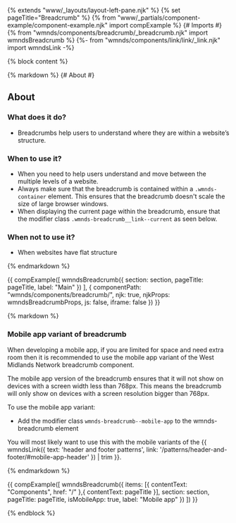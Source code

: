 {% extends "www/_layouts/layout-left-pane.njk" %}
{% set pageTitle="Breadcrumb" %}
{% from "www/_partials/component-example/component-example.njk" import compExample %}
{# Imports #}
{% from "wmnds/components/breadcrumb/_breadcrumb.njk" import wmndsBreadcrumb %}
{%- from "wmnds/components/link/link/_link.njk" import wmndsLink -%}

{% block content %}

{% markdown %}
{# About #}

## About

### What does it do?

- Breadcrumbs help users to understand where they are within a website’s structure.

### When to use it?

- When you need to help users understand and move between the multiple levels of a website.
- Always make sure that the breadcrumb is contained within a <code class="wmnds-website-inline-code">.wmnds-container</code> element. This ensures that the breadcrumb doesn't scale the size of large browser windows.
- When displaying the current page within the breadcrumb, ensure that the modifier class <code class="wmnds-website-inline-code">.wmnds-breadcrumb\_\_link--current</code> as seen below.

### When not to use it?

- When websites have flat structure

{% endmarkdown %}

{{
  compExample([
    wmndsBreadcrumb({
      section: section,
      pageTitle: pageTitle,
      label: "Main"
    })
  ], {
    componentPath: "wmnds/components/breadcrumb/",
    njk: true,
    njkProps: wmndsBreadcrumbProps,
    js: false,
    iframe: false
  })
}}

{% markdown %}

### Mobile app variant of breadcrumb <a name="mobile-app-breadcrumb"></a>

When developing a mobile app, if you are limited for space and need extra room then it is recommended to use the mobile app variant of the West Midlands Network breadcrumb component.

The mobile app version of the breadcrumb ensures that it will not show on devices with a screen width less than 768px. This means the breadcrumb will only show on devices with a screen resolution bigger than 768px.

To use the mobile app variant:

- Add the modifier class <code class="wmnds-website-inline-code">wmnds-breadcrumb--mobile-app</code> to the wmnds-breadcrumb element

You will most likely want to use this with the mobile variants of the
{{
  wmndsLink({
    text: 'header and footer patterns',
    link: '/patterns/header-and-footer/#mobile-app-header'
  }) | trim
}}.

{% endmarkdown %}

{{
  compExample([
    wmndsBreadcrumb({
      items: [{
        contentText: "Components",
        href: "/"
      },{
        contentText: pageTitle
      }],
      section: section,
      pageTitle: pageTitle,
      isMobileApp: true,
      label: "Mobile app"
    })
  ])
}}

{% endblock %}
